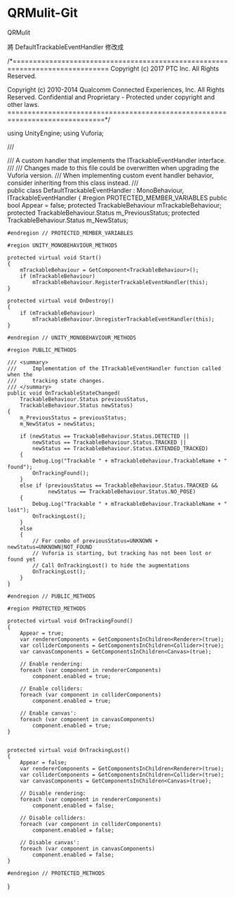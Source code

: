 # QRMulit-Git
QRMulit

將 DefaultTrackableEventHandler 修改成
  
  /*==============================================================================
Copyright (c) 2017 PTC Inc. All Rights Reserved.

Copyright (c) 2010-2014 Qualcomm Connected Experiences, Inc.
All Rights Reserved.
Confidential and Proprietary - Protected under copyright and other laws.
==============================================================================*/

using UnityEngine;
using Vuforia;

/// <summary>
/// A custom handler that implements the ITrackableEventHandler interface.
///
/// Changes made to this file could be overwritten when upgrading the Vuforia version.
/// When implementing custom event handler behavior, consider inheriting from this class instead.
/// </summary>
public class DefaultTrackableEventHandler : MonoBehaviour, ITrackableEventHandler
{
    #region PROTECTED_MEMBER_VARIABLES
    public bool Appear = false;
    protected TrackableBehaviour mTrackableBehaviour;
    protected TrackableBehaviour.Status m_PreviousStatus;
    protected TrackableBehaviour.Status m_NewStatus;

    #endregion // PROTECTED_MEMBER_VARIABLES

    #region UNITY_MONOBEHAVIOUR_METHODS

    protected virtual void Start()
    {
        mTrackableBehaviour = GetComponent<TrackableBehaviour>();
        if (mTrackableBehaviour)
            mTrackableBehaviour.RegisterTrackableEventHandler(this);
    }

    protected virtual void OnDestroy()
    {
        if (mTrackableBehaviour)
            mTrackableBehaviour.UnregisterTrackableEventHandler(this);
    }

    #endregion // UNITY_MONOBEHAVIOUR_METHODS

    #region PUBLIC_METHODS

    /// <summary>
    ///     Implementation of the ITrackableEventHandler function called when the
    ///     tracking state changes.
    /// </summary>
    public void OnTrackableStateChanged(
        TrackableBehaviour.Status previousStatus,
        TrackableBehaviour.Status newStatus)
    {
        m_PreviousStatus = previousStatus;
        m_NewStatus = newStatus;

        if (newStatus == TrackableBehaviour.Status.DETECTED ||
            newStatus == TrackableBehaviour.Status.TRACKED ||
            newStatus == TrackableBehaviour.Status.EXTENDED_TRACKED)
        {
            Debug.Log("Trackable " + mTrackableBehaviour.TrackableName + " found");
            OnTrackingFound();
        }
        else if (previousStatus == TrackableBehaviour.Status.TRACKED &&
                 newStatus == TrackableBehaviour.Status.NO_POSE)
        {
            Debug.Log("Trackable " + mTrackableBehaviour.TrackableName + " lost");
            OnTrackingLost();
        }
        else
        {
            // For combo of previousStatus=UNKNOWN + newStatus=UNKNOWN|NOT_FOUND
            // Vuforia is starting, but tracking has not been lost or found yet
            // Call OnTrackingLost() to hide the augmentations
            OnTrackingLost();
        }
    }

    #endregion // PUBLIC_METHODS

    #region PROTECTED_METHODS

    protected virtual void OnTrackingFound()
    {
        Appear = true;
        var rendererComponents = GetComponentsInChildren<Renderer>(true);
        var colliderComponents = GetComponentsInChildren<Collider>(true);
        var canvasComponents = GetComponentsInChildren<Canvas>(true);

        // Enable rendering:
        foreach (var component in rendererComponents)
            component.enabled = true;

        // Enable colliders:
        foreach (var component in colliderComponents)
            component.enabled = true;

        // Enable canvas':
        foreach (var component in canvasComponents)
            component.enabled = true;
    }


    protected virtual void OnTrackingLost()
    {
        Appear = false;
        var rendererComponents = GetComponentsInChildren<Renderer>(true);
        var colliderComponents = GetComponentsInChildren<Collider>(true);
        var canvasComponents = GetComponentsInChildren<Canvas>(true);

        // Disable rendering:
        foreach (var component in rendererComponents)
            component.enabled = false;

        // Disable colliders:
        foreach (var component in colliderComponents)
            component.enabled = false;

        // Disable canvas':
        foreach (var component in canvasComponents)
            component.enabled = false;
    }

    #endregion // PROTECTED_METHODS
}

  
